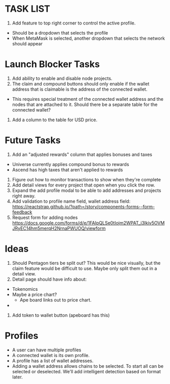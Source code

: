 # TASK LIST
1. Add feature to top right corner to control the active profile.
  - Should be a dropdown that selects the profile
  - When MetaMask is selected, another dropdown that selects the network should appear

# Launch Blocker Tasks
1. Add ability to enable and disable node projects.
1. The claim and compound buttons should only enable if the wallet address that is claimable is the address of the connected wallet.
  * This requires special treatment of the connected wallet address and the nodes that are attached to it. Should there be a separate table for the connected wallet?
1. Add a column to the table for USD price.

# Future Tasks
1. Add an "adjusted rewards" column that applies bonuses and taxes
  - Universe currently applies compound bonus to rewards
  - Ascend has high taxes that aren't applied to rewards
1. Figure out how to monitor transactions to show when they're complete
1. Add detail views for every project that open when you click the row.
1. Expand the add profile modal to be able to add addresses and projects right away.
1. Add validation to profile name field, wallet address field: https://reactstrap.github.io/?path=/story/components-forms--form-feedback
1. Request form for adding nodes https://docs.google.com/forms/d/e/1FAIpQLSe0tIojm2WPAT_i3lkiv5OVMJRyEC14hm5merqH2NrnaPWUOQ/viewform

# Ideas
1. Should Pentagon tiers be split out? This would be nice visually, but the claim feature would be difficult to use. Maybe only split them out in a detail view.
1. Detail page should have info about:
  - Tokenomics
  - Maybe a price chart?
    - Ape board links out to price chart.
  -
1. Add token to wallet button (apeboard has this)

# Profiles

* A user can have multiple profiles
* A connected wallet is its own profile.
* A profile has a list of wallet addresses.
* Adding a wallet address allows chains to be selected. To start all can be selected or deselected. We'll add intelligent detection based on format later.
